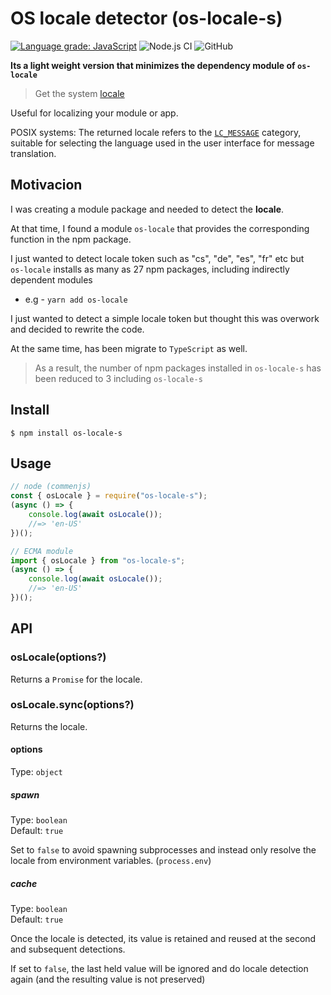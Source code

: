 # OS locale detector (os-locale-s)
[![Language grade: JavaScript](https://img.shields.io/lgtm/grade/javascript/g/jeffy-g/os-locale-s.svg?logo=lgtm&logoWidth=18)](https://lgtm.com/projects/g/jeffy-g/os-locale-s/context:javascript) ![Node.js CI](https://github.com/jeffy-g/os-locale-s/workflows/Node.js%20CI/badge.svg) ![GitHub](https://img.shields.io/github/license/jeffy-g/os-locale-s?style=flat) 

__Its a light weight version that minimizes the dependency module of `os-locale`__


> Get the system [locale](https://en.wikipedia.org/wiki/Locale_(computer_software))

Useful for localizing your module or app.

POSIX systems: The returned locale refers to the [`LC_MESSAGE`](http://www.gnu.org/software/libc/manual/html_node/Locale-Categories.html#Locale-Categories) category, suitable for selecting the language used in the user interface for message translation.

## Motivacion

I was creating a module package and needed to detect the **locale**.

At that time, I found a module `os-locale` that provides the corresponding function in the npm package.

I just wanted to detect locale token such as "cs", "de", "es", "fr" etc but  
`os-locale` installs as many as 27 npm packages, including indirectly dependent modules
  + e.g - `yarn add os-locale`

I just wanted to detect a simple locale token but thought this was overwork and decided to rewrite the code.

At the same time, has been migrate to `TypeScript` as well.

> As a result, the number of npm packages installed in `os-locale-s` has been reduced to 3 including `os-locale-s`


## Install

```
$ npm install os-locale-s
```

## Usage

```js
// node (commenjs)
const { osLocale } = require("os-locale-s");
(async () => {
    console.log(await osLocale());
    //=> 'en-US'
})();
```

```ts
// ECMA module
import { osLocale } from "os-locale-s";
(async () => {
    console.log(await osLocale());
    //=> 'en-US'
})();
```
## API

### osLocale(options?)

Returns a `Promise` for the locale.

### osLocale.sync(options?)

Returns the locale.

#### options

Type: `object`

##### spawn

Type: `boolean`\
Default: `true`

Set to `false` to avoid spawning subprocesses and instead only resolve the locale from environment variables. (`process.env`)

##### cache

Type: `boolean`\
Default: `true`

Once the locale is detected, its value is retained and reused at the second and subsequent detections.

If set to `false`, the last held value will be ignored and do locale detection again (and the resulting value is not preserved)
